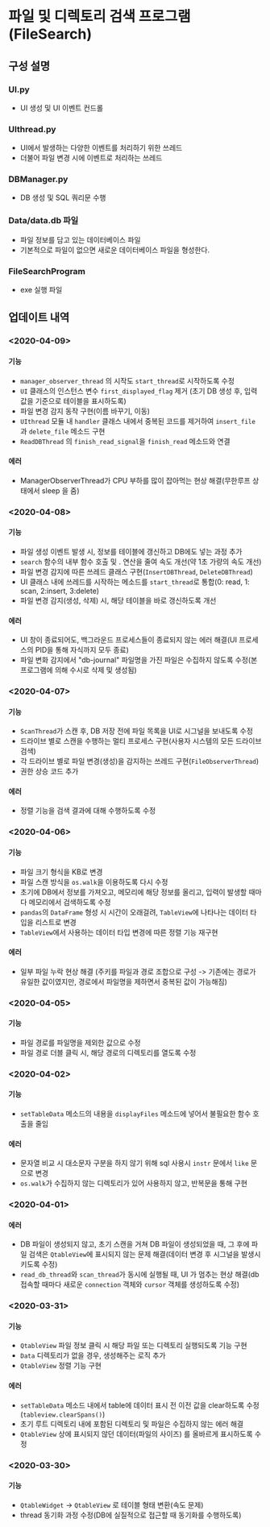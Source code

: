 # 파일 및 디렉토리 검색 프로그램(FileSearch)
## 구성 설명
### UI.py
- UI 생성 및 UI 이벤트 컨드롤
  
### UIthread.py
- UI에서 발생하는 다양한 이벤트를 처리하기 위한 쓰레드
- 더불어 파일 변경 시에 이벤트로 처리하는 쓰레드

### DBManager.py
- DB 생성 및 SQL 쿼리문 수행

### Data/data.db 파일
- 파일 정보를 담고 있는 데이터베이스 파일
- 기본적으로 파일이 없으면 새로운 데이터베이스 파일을 형성한다.

### FileSearchProgram
- exe 실행 파일

## 업데이트 내역

### <2020-04-09>
#### 기능
- `manager_observer_thread` 의 시작도 `start_thread`로 시작하도록 수정
- `UI` 클래스의 인스턴스 변수 `first_displayed_flag` 제거 (초기 DB 생성 후, 입력값을 기준으로 테이블을 표시하도록)
- 파일 변경 감지 동작 구현(이름 바꾸기, 이동)
- `UIthread` 모듈 내 `handler` 클래스 내에서 중복된 코드를 제거하여 `insert_file` 과 `delete_file` 메소드 구현
- `ReadDBThread` 의 `finish_read_signal`을 `finish_read` 메소드와 연결

#### 에러
- ManagerObserverThread가 CPU 부하를 많이 잡아먹는 현상 해결(무한루프 상태에서 sleep 을 줌)
  
### <2020-04-08>
#### 기능
- 파일 생성 이벤트 발생 시, 정보를 테이블에 갱신하고 DB에도 넣는 과정 추가
- `search` 함수의 내부 함수 호출 및 . 연산을 줄여 속도 개선(약 1초 가량의 속도 개선)
- 파일 변경 감지에 따른 쓰레드 클래스 구현(`InsertDBThread`, `DeleteDBThread`)
- UI 클래스 내에 쓰레드를 시작하는 메소드를 `start_thread`로 통합(0: read, 1: scan, 2:insert, 3:delete)
- 파일 변경 감지(생성, 삭제) 시, 해당 테이블을 바로 갱신하도록 개선

#### 에러
- UI 창이 종료되어도, 백그라운드 프로세스들이 종료되지 않는 에러 해결(UI 프로세스의 PID을 통해 자식까지 모두 종료)
- 파일 변화 감지에서 "db-journal" 파일명을 가진 파일은 수집하지 않도록 수정(본 프로그램에 의해 수시로 삭제 및 생성됨)

### <2020-04-07>
#### 기능
- `ScanThread`가 스캔 후, DB 저장 전에 파일 목록을 UI로 시그널을 보내도록 수정
- 드라이브 별로 스캔을 수행하는 멀티 프로세스 구현(사용자 시스템의 모든 드라이브 검색)
- 각 드라이브 별로 파일 변경(생성)을 감지하는 쓰레드 구현(`FileObserverThread`)
- 권한 상승 코드 추가

#### 에러
- 정렬 기능을 검색 결과에 대해 수행하도록 수정

### <2020-04-06>
#### 기능
- 파일 크기 형식을 KB로 변경
- 파일 스캔 방식을 `os.walk`을 이용하도록 다시 수정
- 초기에 DB에서 정보를 가져오고, 메모리에 해당 정보를 올리고, 입력이 발생할 때마다 메모리에서 검색하도록 수정
- `pandas`의 `DataFrame` 형성 시 시간이 오래걸려, `TableView`에 나타나는 데이터 타입을 리스트로 변경
- `TableView`에서 사용하는 데이터 타입 변경에 따른 정렬 기능 재구현

#### 에러
- 일부 파일 누락 현상 해결 (주키를 파일과 경로 조합으로 구성 -> 기존에는 경로가 유일한 값이였지만, 경로에서 파일명을 제하면서 중복된 값이 가능해짐)
  
### <2020-04-05>
#### 기능
- 파일 경로를 파일명을 제외한 값으로 수정
- 파일 경로 더블 클릭 시, 해당 경로의 디렉토리를 열도록 수정

### <2020-04-02>
#### 기능
- `setTableData` 메소드의 내용을 `displayFiles` 메소드에 넣어서 불필요한 함수 호출을 줄임

#### 에러
- 문자열 비교 시 대소문자 구분을 하지 않기 위해 sql 사용시 `instr` 문에서 `like` 문으로 변경
- `os.walk`가 수집하지 않는 디렉토리가 있어 사용하지 않고, 반복문을 통해 구현

### <2020-04-01>
#### 에러
- DB 파일이 생성되지 않고, 초기 스캔을 거쳐 DB 파일이 생성되었을 때, 그 후에 파일 검색은 `QtableView`에 표시되지 않는 문제 해결(데이터 변경 후 시그널을 발생시키도록 수정)
- `read_db_thread`와 `scan_thread`가 동시에 실행될 때, UI 가 멈추는 현상 해결(db 접속할 때마다 새로운 `connection` 객체와 `cursor` 객체를 생성하도록 수정)

### <2020-03-31>
#### 기능

- `QtableView` 파일 정보 클릭 시 해당 파일 또는 디렉토리 실행되도록 기능 구현
- `Data` 디렉토리가 없을 경우, 생성해주는 로직 추가
- `QtableView` 정렬 기능 구현

#### 에러

- `setTableData` 메소드 내에서 table에 데이터 표시 전 이전 값을 clear하도록 수정(`tableview.clearSpans()`)
- 초기 루트 디렉토리 내에 포함된 디렉토리 및 파일은 수집하지 않는 에러 해결
- `QtableView` 상에 표시되지 않던 데이터(파일의 사이즈) 를 올바르게 표시하도록 수정

### <2020-03-30>
#### 기능 
- `QtableWidget` -> `QtableView` 로 테이블 형태 변환(속도 문제)
- thread 동기화 과정 수정(DB에 실질적으로 접근할 때 동기화를 수행하도록)

